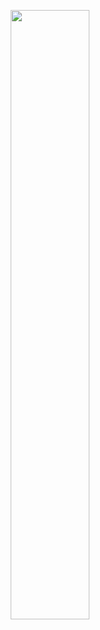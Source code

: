 <p align="center"><a href="https://webremium.com" target="_blank"><img src="https://istanbulwebtasarim.pro/images/istanbul-web-tasarim-logo.webp?v=1.2" width="50%"></a></p>
